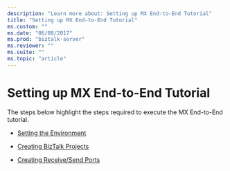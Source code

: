 ```yaml
---
description: "Learn more about: Setting up MX End-to-End Tutorial"
title: "Setting up MX End-to-End Tutorial"
ms.custom: ""
ms.date: "06/08/2017"
ms.prod: "biztalk-server"
ms.reviewer: ""
ms.suite: ""
ms.topic: "article"
---
```

# Setting up MX End-to-End Tutorial
The steps below highlight the steps required to execute the MX End-to-End tutorial.  
  
-   [Setting the Environment](../../adapters-and-accelerators/accelerator-swift/setting-the-environment.md)  
  
-   [Creating BizTalk Projects](../../adapters-and-accelerators/accelerator-swift/creating-biztalk-projects.md)  
  
-   [Creating Receive/Send Ports](../../adapters-and-accelerators/accelerator-swift/creating-receive-send-ports.md)
